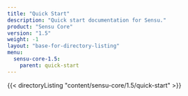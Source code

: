 ```yaml
---
title: "Quick Start"
description: "Quick start documentation for Sensu."
product: "Sensu Core"
version: "1.5"
weight: -1
layout: "base-for-directory-listing"
menu:
  sensu-core-1.5:
    parent: quick-start
---
```


{{< directoryListing "content/sensu-core/1.5/quick-start" >}}
